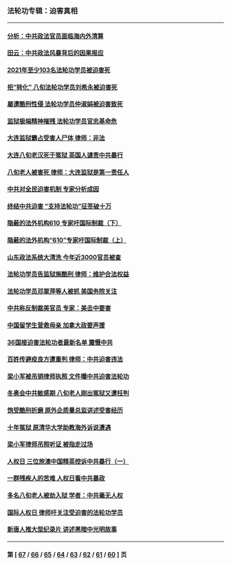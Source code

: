 ### 法轮功专辑：迫害真相
---
#### [分析：中共政法官员面临海内外清算](../../pages/nf4379/n13495811.md?01130430) 
#### [田云：中共政法风暴背后的因果报应](../../pages/nf4379/n13496264.md?01130430) 
#### [2021年至少103名法轮功学员被迫害死](../../pages/nf4379/n13495075.md?01130430) 
#### [拒“转化” 八旬法轮功学员刘希永被迫害死](../../pages/nf4379/n13488696.md?01130430) 
#### [屡遭酷刑性侵 法轮功学员仲淑娟被迫害致死](../../pages/nf4379/n13485930.md?01130430) 
#### [监狱极端精神摧残 法轮功学员官忠基命危](../../pages/nf4379/n13486254.md?01130430) 
#### [大连监狱霸占受害人尸体 律师：非法](../../pages/nf4379/n13481295.md?01130430) 
#### [大连八旬老汉死于冤狱 英国人谴责中共暴行](../../pages/nf4379/n13480118.md?01130430) 
#### [八旬老人被害死 律师：大连监狱是第一责任人](../../pages/nf4379/n13478838.md?01130430) 
#### [中共对全民迫害机制 专家分析成因](../../pages/nf4379/n13479680.md?01130430) 
#### [终结中共迫害 “支持法轮功”征签破十万](../../pages/nf4379/n13471084.md?01130430) 
#### [隐蔽的法外机构610 专家吁国际制裁（下）](../../pages/nf4379/n13462906.md?01130430) 
#### [隐蔽的法外机构“610”专家吁国际制裁（上）](../../pages/nf4379/n13459414.md?01130430) 
#### [山东政法系统大清洗 今年近3000官员被查](../../pages/nf4379/n13458775.md?01130430) 
#### [法轮功学员告监狱施酷刑 律师：维护合法权益](../../pages/nf4379/n13453400.md?01130430) 
#### [法轮功学员邓翠萍等人被抓 美国务院关注](../../pages/nf4379/n13451524.md?01130430) 
#### [中共称反制裁美官员 专家：美击中要害](../../pages/nf4379/n13452005.md?01130430) 
#### [中国留学生营救母亲 加拿大政要声援](../../pages/nf4379/n13449183.md?01130430) 
#### [36国接迫害法轮功者最新名单 震慑中共](../../pages/nf4379/n13445909.md?01130430) 
#### [百姓传避疫良方遭重判 律师：中共迫害违法](../../pages/nf4379/n13443532.md?01130430) 
#### [梁小军被吊销律师执照 文件曝中共迫害法轮功](../../pages/nf4379/n13442432.md?01130430) 
#### [冬奥会中共敏感期 八旬老人刚出冤狱又遭枉判](../../pages/nf4379/n13441478.md?01130430) 
#### [饱受酷刑折磨 原外企质量总监讲述受害经历](../../pages/nf4379/n13438937.md?01130430) 
#### [十年冤狱 原清华大学助教海外诉说遭遇](../../pages/nf4379/n13436648.md?01130430) 
#### [梁小军律师吊照听证 被指走过场](../../pages/nf4379/n13437662.md?01130430) 
#### [人权日 三位旅澳中国精英控诉中共暴行（一）](../../pages/nf4379/n13434903.md?01130430) 
#### [一群残疾人的苦难 人权日看中共暴政](../../pages/nf4379/n13431199.md?01130430) 
#### [多名八旬老人被劫入狱 学者：中共毫无人权](../../pages/nf4379/n13429561.md?01130430) 
#### [国际人权日 律师吁关注受迫害的法轮功学员](../../pages/nf4379/n13427032.md?01130430) 
#### [新唐人推大型纪录片 讲述黑暗中光明故事](../../pages/nf4379/n13427790.md?01130430) 

---
#### 第 [ [67](./67.md?01130430) / [66](./66.md?01130430) / [65](./65.md?01130430) / [64](./64.md?01130430) / [63](./63.md?01130430) / [62](./62.md?01130430) / [61](./61.md?01130430) / [60](./60.md?01130430) ] 页

